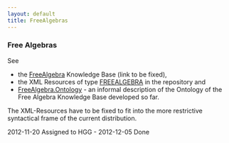```yaml
---
layout: default
title: FreeAlgebras
---
```


### Free Algebras

See

-   the [FreeAlgebra](http://symbolicdata.org/Data/FreeAlgebra) Knowledge Base (link to be fixed),
-   the XML Resources of type [FREEALGEBRA](http://symbolicdata.org/XMLResources/FREEALGEBRA) in the repository and
-   [FreeAlgebra.Ontology](FreeAlgebra.Ontology "wikilink") - an informal description of the Ontology of the Free Algebra Knowledge Base developed so far.

The XML-Resources have to be fixed to fit into the more restrictive syntactical frame of the current distribution.

  
2012-11-20 Assigned to HGG - 2012-12-05 Done


